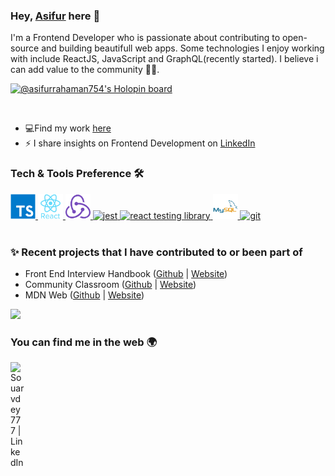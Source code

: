 ### Hey, [Asifur](https://asifur754.netlify.app) here 👋

I'm a Frontend Developer who is passionate about contributing to open-source and building beautifull web apps. Some technologies I enjoy working with include ReactJS, JavaScript and GraphQL(recently started). I believe i can add value to the community 🧑‍💻.

[![@asifurrahaman754's Holopin board](https://holopin.io/api/user/board?user=asifurrahaman754)](https://holopin.io/@asifurrahaman754)

<br />

- 💻Find my work [here](https://asifur754.netlify.app/projects)
- ⚡ I share insights on Frontend Development on [LinkedIn](https://www.linkedin.com/in/asifurrahaman/)



### Tech & Tools Preference 🛠

<p align="left"> 
<a href="https://www.typescriptlang.org/" target="_blank" rel="noreferrer"> <img src="https://raw.githubusercontent.com/devicons/devicon/master/icons/typescript/typescript-original.svg" alt="typescript" width="40" height="40"/> </a>
<a href="https://reactjs.org/" target="_blank" rel="noreferrer"> <img src="https://raw.githubusercontent.com/devicons/devicon/master/icons/react/react-original-wordmark.svg" alt="react" width="40" height="40"/> </a> 
<a href="https://redux.js.org" target="_blank" rel="noreferrer"> <img src="https://raw.githubusercontent.com/devicons/devicon/master/icons/redux/redux-original.svg" alt="redux" width="40" height="40"/> </a>
<a href="https://jestjs.io" target="_blank" rel="noreferrer"> <img src="https://www.vectorlogo.zone/logos/jestjsio/jestjsio-icon.svg" alt="jest" width="40" height="40"/> </a>
 <a href="https://testing-library.com/" target="_blank" rel="noreferrer"> <img src="https://testing-library.com/img/octopus-128x128.png" alt="react testing library" width="40" height="40"/> </a>
<a href="https://www.mysql.com/" target="_blank" rel="noreferrer"> <img src="https://raw.githubusercontent.com/devicons/devicon/master/icons/mysql/mysql-original-wordmark.svg" alt="mysql" width="40" height="40"/> </a>
<a href="https://git-scm.com/" target="_blank" rel="noreferrer"> <img src="https://www.vectorlogo.zone/logos/git-scm/git-scm-icon.svg" alt="git" width="40" height="40"/> </a>   

<br />
<br />



### ✨ Recent projects that I have contributed to or been part of

- Front End Interview Handbook ([Github](https://github.com/yangshun/front-end-interview-handbook) | [Website](https://www.frontendinterviewhandbook.com/)) 
- Community Classroom ([Github](https://github.com/commclassroom/roadmaps) | [Website](https://www.commclassroom.org/roadmaps))
- MDN Web ([Github](https://github.com/mdn) | [Website](https://developer.mozilla.org/en-US/)) 


![](https://i.imgur.com/waxVImv.png)

### You can find me in the web 🌍
[<img align="left" alt="Souarvdey777 | LinkedIn" width="22px" src="https://cdn.jsdelivr.net/npm/simple-icons@v3/icons/linkedin.svg" />][linkedin]

<br />
<br />
<br />

[linkedin]: https://www.linkedin.com/in/asifurrahaman/
